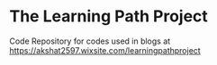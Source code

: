 # The Learning Path Project
Code Repository for codes used in blogs at https://akshat2597.wixsite.com/learningpathproject
